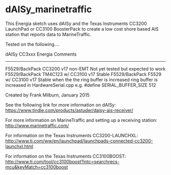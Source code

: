 # dAISy_marinetraffic
This Energia sketch uses dAISy and the Texas Instruments CC3200 LaunchPad or CC3100 BoosterPack to create a low cost shore based AIS station that reports data to MarineTraffic.

Tested on the following....

  dAISy            CC3xxx              Energia         Comments
  --------------   -----------------   -------------   -------------------------------------------
  F5529/BackPack   CC3200              v17 non-EMT     Not yet tested but expected to work
  F5529/BackPack   TM4C123 w/ CC3100   v17             Stable
  F5529/BackPack   F5529 w/ CC3100     v17             Stable when the the ring buffer is increased
                                                       ring buffer is increased in HardwareSerial.cpp
                                                       e.g. #define SERIAL_BUFFER_SIZE 512 

Created by Frank Milburn, January 2015

See the following link for more information on dAISy: https://www.tindie.com/products/astuder/daisy-ais-receiver/

For more information on MarineTraffic and setting up a receiving station: http://www.marinetraffic.com/

For information on the Texas Instruments CC3200-LAUNCHXL: http://www.ti.com/ww/en/launchpad/launchpads-connected-cc3200-launchxl.html

For information on the Texas Instruments CC3100BOOST:
http://www.ti.com/tool/cc3100boost?intc=searchrecs-mcu&keyMatch=cc3100boost
